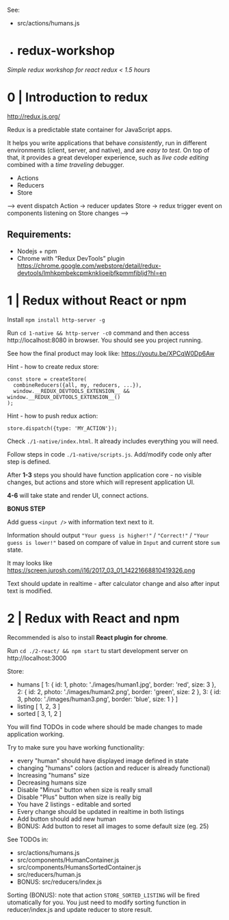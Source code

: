 See:

- src/actions/humans.js
- # redux-workshop

*Simple redux workshop for react redux &lt; 1.5 hours*


# 0 | Introduction to redux

http://redux.js.org/

Redux is a predictable state container for JavaScript apps.

It helps you write applications that behave *consistently*, run in different environments (client, server, and native), and are *easy to test*.
On top of that, it provides a great developer experience, such as *live code editing* combined with a *time traveling* debugger.

* Actions
* Reducers
* Store

--> event dispatch Action -> reducer updates Store -> redux trigger event on components listening on Store changes -->

## Requirements:

- Nodejs + npm
- Chrome with “Redux DevTools” plugin https://chrome.google.com/webstore/detail/redux-devtools/lmhkpmbekcpmknklioeibfkpmmfibljd?hl=en

# 1 | Redux without React or npm

Install `npm install http-server -g`

Run `cd 1-native && http-server -c0` command and then access http://localhost:8080 in browser. You should see you project running.

See how the final product may look like: https://youtu.be/XPCqW0Dp6Aw

Hint - how to create redux store:

```
const store = createStore(
  combineReducers({all, my, reducers, ...}),
  window.__REDUX_DEVTOOLS_EXTENSION__ && window.__REDUX_DEVTOOLS_EXTENSION__()
);
 ```

Hint - how to push redux action:

```
store.dispatch({type: 'MY_ACTION'});
```

Check `./1-native/index.html`. It already includes everything you will need.

Follow steps in code `./1-native/scripts.js`. Add/modify code only after step is defined.

After **1-3** steps you should have function application core - no visible changes, but actions and store which will represent application UI.

**4-6** will take state and render UI, connect actions.

**BONUS STEP**

Add guess `<input />` with information text next to it.

Information should output `"Your guess is higher!"` / `"Correct!"` / `"Your guess is lower!"` based on compare of value in `Input` and current store `sum` state.

It may looks like https://screen.jurosh.com/i16/2017_03_01_14221668810419326.png

Text should update in realtime - after calculator change and also after input text is modified.

# 2 | Redux with React and npm

Recommended is also to install **React plugin for chrome**.

Run `cd ./2-react/ && npm start` tu start development server on http://localhost:3000

Store:
  - humans [
      1: {
        id: 1,
        photo: './images/human1.jpg',
        border: 'red',
        size: 3
      },
      2: {
        id: 2,
        photo: './images/human2.png',
        border: 'green',
        size: 2
      },
      3: {
        id: 3,
        photo: './images/human3.png',
        border: 'blue',
        size: 1
      }
  ]
  - listing [ 1, 2, 3 ]
  - sorted [ 3, 1, 2 ]

You will find TODOs in code where should be made changes to made application working.

Try to make sure you have working functionality:

- every "human" should have displayed image defined in state
- changing "humans" colors (action and reducer is already functional)
- Increasing "humans" size
- Decreasing humans size
- Disable "Minus" button when size is really small
- Disable "Plus" button when size is really big
- You have 2 listings - editable and sorted
- Every change should be updated in realtime in both listings
- Add button should add new human
- BONUS: Add button to reset all images to some default size (eg. 25)

See TODOs in:

- src/actions/humans.js
- src/components/HumanContainer.js
- src/components/HumansSortedContainer.js
- src/reducers/human.js
- BONUS: src/reducers/index.js

Sorting (BONUS): note that action `STORE_SORTED_LISTING` will be fired  utomatically for you. You just need to modify sorting function in reducer/index.js
and update reducer to store result.